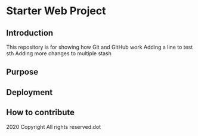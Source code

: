 # Starter Web Project

## Introduction

This repository is for showing how Git and GitHub work
Adding a line to test sth
Adding more changes to multiple stash
## Purpose

## Deployment

## How to contribute

2020 Copyright
All rights reserved.dot